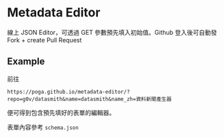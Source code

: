# Metadata Editor

線上 JSON Editor，可透過 GET 參數預先填入初始值。Github 登入後可自動發 Fork + create Pull Request

## Example

前往

```
https://poga.github.io/metadata-editor/?repo=g0v/datasmith&name=datasmith&name_zh=資料新聞產生器
```

便可得到包含預先填好的表單的編輯器。

表單內容參考 `schema.json`
